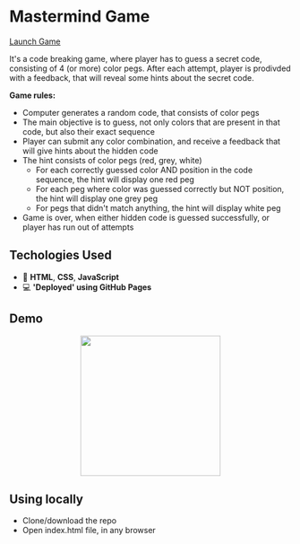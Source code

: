 # Mastermind Game

 <p><a href="https://krisrss.github.io/mastermind-game/" >Launch Game</a></p
  
<p>It's a code breaking game, where player has to guess a secret code, consisting of 4 (or more) color pegs. After each attempt, player is prodivded with a feedback, that will reveal some hints about the secret code.</p>

<strong>Game rules:</strong>
* Computer generates a random code, that consists of color pegs
* The main objective is to guess, not only colors that are present in that code, but also their exact sequence
* Player can submit any color combination, and receive a feedback that will give hints about the hidden code
* The hint consists of color pegs (red, grey, white)
    * For each correctly guessed color AND position in the code sequence, the hint will display one red peg 
    * For each peg where color was guessed correctly but NOT position, the hint will display one grey peg
    * For pegs that didn't match anything, the hint will display white peg
* Game is over, when either hidden code is guessed successfully, or player has run out of attempts

## Techologies Used
* :hammer: <strong>HTML</strong>, <strong>CSS</strong>, <strong>JavaScript</strong>
* :computer: <strong>'Deployed' using GitHub Pages</strong>

## Demo

<div align="center">
  <img src="https://i.imgur.com/15UJh0z.png" width=250px/>
</div>

## Using locally
* Clone/download the repo
* Open index.html file, in any browser
